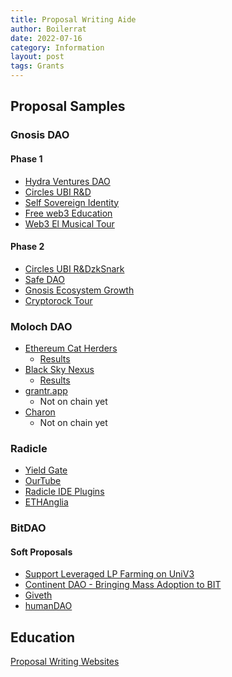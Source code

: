 ```yaml
---
title: Proposal Writing Aide
author: Boilerrat
date: 2022-07-16
category: Information
layout: post
tags: Grants
---
```


## Proposal Samples

### Gnosis DAO

#### Phase 1

+ [Hydra Ventures DAO](https://forum.gnosis.io/t/should-gnosisdao-invest-in-hydra-ventures-dao/5477)
+ [Circles UBI R&D](https://forum.gnosis.io/t/should-gnosisdao-fund-circles-ubi-r-d-work-a-web-of-trust-dapp-for-gnosis-safe-ubi-as-public-goods/4936)
+ [Self Sovereign Identity](https://forum.gnosis.io/t/self-sovereign-identity-platform-for-gnosis/5393)
+ [Free web3 Education](https://forum.gnosis.io/t/should-we-make-web3-education-free-for-students/5361)
+ [Web3 El Musical Tour](https://forum.gnosis.io/t/should-we-make-web3-education-free-for-students/5361)

#### Phase 2

+ [Circles UBI R&D](https://forum.gnosis.io/t/gip-59-should-gnosisdao-fund-circles-ubi-r-d-work/5475)[zkSnark](https://forum.gnosis.io/t/gip-59-should-gnosisdao-fund-circles-ubi-r-d-work/5475)
+ [Safe DAO](https://forum.gnosis.io/t/gip-29-spin-off-safedao-and-launch-safe-token/3476)
+ [Gnosis Ecosystem Growth](https://forum.gnosis.io/t/gip-38-should-gnosisdao-fund-a-gnosis-chain-ecosystem-growth-initiative/4717)
+ [Cryptorock Tour](https://forum.gnosis.io/t/gip-53-should-gnosisdao-sponsor-necromorfos-cryptorock-tour-2022/5314)

### Moloch DAO

+ [Ethereum Cat Herders](https://forum.daohaus.club/t/mgp-april-2022-ethereum-cat-herders/10889)
  + [Results](https://app.daohaus.club/dao/0x1/0x519f9662798c2e07fbd5b30c1445602320c5cf5b/proposals/15)
+ [Black Sky Nexus](https://forum.daohaus.club/t/mgp-apr-2022-black-sky-nexus/10907)
  + [Results](https://app.daohaus.club/dao/0x1/0x519f9662798c2e07fbd5b30c1445602320c5cf5b/proposals/14)
+ [grantr.app](https://forum.daohaus.club/t/grant-proposal-grantr-app/11203)
  + Not on chain yet
+ [Charon](https://forum.daohaus.club/t/grant-proposal-charon/11116)
  + Not on chain yet  

### Radicle

+ [Yield Gate](https://radicle.community/t/yieldgate-grant-application/2848)
+ [OurTube](https://radicle.community/t/ourtube-grant-application/2934)
+ [Radicle IDE Plugins](https://radicle.community/t/application-radicle-ide-plugins-ux-design/2728)
+ [ETHAnglia](https://radicle.community/t/ethanglia-0-to-web3/2688)

### BitDAO

#### Soft Proposals

+ [Support Leveraged LP Farming on UniV3](https://discourse.bitdao.io/t/discussion-support-leveraged-lp-farming-on-univ3/2645)
+ [Continent DAO - Bringing Mass Adoption to BIT](https://discourse.bitdao.io/t/discussion-continent-dao-bringing-mass-adoption-to-bit/1434)
+ [Giveth](https://discourse.bitdao.io/t/discussion-bitdao-x-giveth-the-future-of-giving/2487)
+ [humanDAO](https://discourse.bitdao.io/t/discussion-humandao-x-bitdao/1774)

## Education

[Proposal Writing Websites](https://researchguides.library.wisc.edu/proposalwriting/websites)
